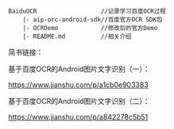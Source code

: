 ```
BaiduOCR                  //记录学习百度OCR过程
    |- aip-orc-android-sdk//百度官方OCR SDK包
    |- OCRDemo            //修改后的官方Demo
    |- README.md          //相关介绍
```

简书链接：

基于百度OCR的Android图片文字识别（一）：

https://www.jianshu.com/p/a1cb0e903383

基于百度OCR的Android图片文字识别（二）：

https://www.jianshu.com/p/a842278c5b51


